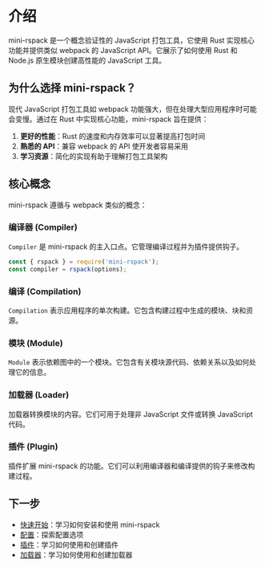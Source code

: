 # 介绍

mini-rspack 是一个概念验证性的 JavaScript 打包工具，它使用 Rust 实现核心功能并提供类似 webpack 的 JavaScript API。它展示了如何使用 Rust 和 Node.js 原生模块创建高性能的 JavaScript 工具。

## 为什么选择 mini-rspack？

现代 JavaScript 打包工具如 webpack 功能强大，但在处理大型应用程序时可能会变慢。通过在 Rust 中实现核心功能，mini-rspack 旨在提供：

1. **更好的性能**：Rust 的速度和内存效率可以显著提高打包时间
2. **熟悉的 API**：兼容 webpack 的 API 使开发者容易采用
3. **学习资源**：简化的实现有助于理解打包工具架构

## 核心概念

mini-rspack 遵循与 webpack 类似的概念：

### 编译器 (Compiler)

`Compiler` 是 mini-rspack 的主入口点。它管理编译过程并为插件提供钩子。

```javascript
const { rspack } = require('mini-rspack');
const compiler = rspack(options);
```

### 编译 (Compilation)

`Compilation` 表示应用程序的单次构建。它包含构建过程中生成的模块、块和资源。

### 模块 (Module)

`Module` 表示依赖图中的一个模块。它包含有关模块源代码、依赖关系以及如何处理它的信息。

### 加载器 (Loader)

加载器转换模块的内容。它们可用于处理非 JavaScript 文件或转换 JavaScript 代码。

### 插件 (Plugin)

插件扩展 mini-rspack 的功能。它们可以利用编译器和编译提供的钩子来修改构建过程。

## 下一步

- [快速开始](/zh/guide/getting-started)：学习如何安装和使用 mini-rspack
- [配置](/zh/guide/configuration)：探索配置选项
- [插件](/zh/guide/plugins)：学习如何使用和创建插件
- [加载器](/zh/guide/loaders)：学习如何使用和创建加载器

